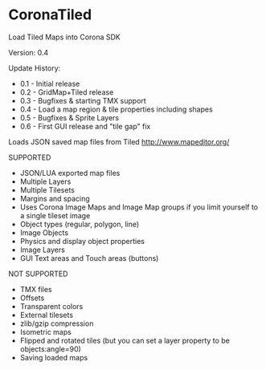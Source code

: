 CoronaTiled
===========

Load Tiled Maps into Corona SDK

Version: 0.4

Update History:

* 0.1 - Initial release
* 0.2 - GridMap+Tiled release
* 0.3 - Bugfixes & starting TMX support
* 0.4 - Load a map region & tile properties including shapes
* 0.5 - Bugfixes & Sprite Layers
* 0.6 - First GUI release and "tile gap" fix

Loads JSON saved map files from Tiled http://www.mapeditor.org/

SUPPORTED
* JSON/LUA exported map files
* Multiple Layers
* Multiple Tilesets
* Margins and spacing
* Uses Corona Image Maps and Image Map groups if you limit yourself to a single tileset image
* Object types (regular, polygon, line)
* Image Objects
* Physics and display object properties
* Image Layers
* GUI Text areas and Touch areas (buttons)
 
NOT SUPPORTED
* TMX files
* Offsets
* Transparent colors
* External tilesets
* zlib/gzip compression
* Isometric maps
* Flipped and rotated tiles (but you can set a layer property to be objects:angle=90)
* Saving loaded maps
